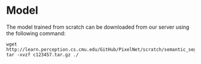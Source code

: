 # Model 

The model trained from scratch can be downloaded from our server using the following command:
```make
wget http://learn.perception.cs.cmu.edu/GitHub/PixelNet/scratch/semantic_segmentation/c123457.tar.gz./
tar -xvzf c123457.tar.gz ./
```
